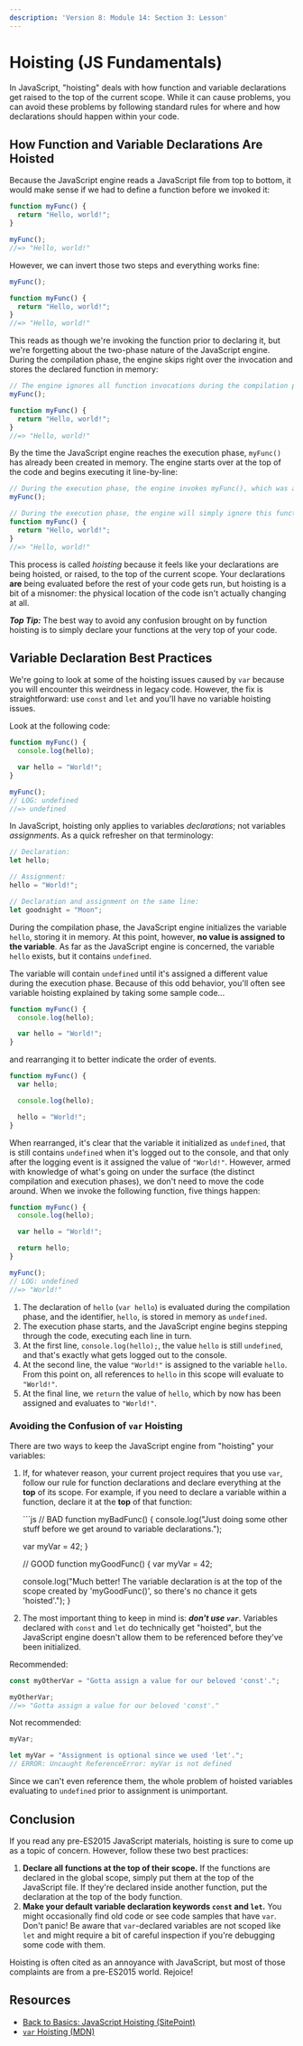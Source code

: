```yaml
---
description: 'Version 8: Module 14: Section 3: Lesson'
---
```


# Hoisting \(JS Fundamentals\)

In JavaScript, "hoisting" deals with how function and variable declarations get raised to the top of the current scope. While it can cause problems, you can avoid these problems by following standard rules for where and how declarations should happen within your code.

## How Function and Variable Declarations Are Hoisted

Because the JavaScript engine reads a JavaScript file from top to bottom, it would make sense if we had to define a function before we invoked it:

```javascript
function myFunc() {
  return "Hello, world!";
}

myFunc();
//=> "Hello, world!"
```

However, we can invert those two steps and everything works fine:

```javascript
myFunc();

function myFunc() {
  return "Hello, world!";
}
//=> "Hello, world!"
```

This reads as though we're invoking the function prior to declaring it, but we're forgetting about the two-phase nature of the JavaScript engine. During the compilation phase, the engine skips right over the invocation and stores the declared function in memory:

```javascript
// The engine ignores all function invocations during the compilation phase.
myFunc();

function myFunc() {
  return "Hello, world!";
}
//=> "Hello, world!"
```

By the time the JavaScript engine reaches the execution phase, `myFunc()` has already been created in memory. The engine starts over at the top of the code and begins executing it line-by-line:

```javascript
// During the execution phase, the engine invokes myFunc(), which was already initialized during the compilation phase.
myFunc();

// During the execution phase, the engine will simply ignore this function declaration that was already carried out in the compilation phase.
function myFunc() {
  return "Hello, world!";
}
//=> "Hello, world!"
```

This process is called _hoisting_ because it feels like your declarations are being hoisted, or raised, to the top of the current scope. Your declarations **are** being evaluated before the rest of your code gets run, but hoisting is a bit of a misnomer: the physical location of the code isn't actually changing at all.

_**Top Tip:**_ The best way to avoid any confusion brought on by function hoisting is to simply declare your functions at the very top of your code.

## Variable Declaration Best Practices

We're going to look at some of the hoisting issues caused by `var` because you will encounter this weirdness in legacy code. However, the fix is straightforward: use `const` and `let` and you'll have no variable hoisting issues.

Look at the following code:

```javascript
function myFunc() {
  console.log(hello);

  var hello = "World!";
}

myFunc();
// LOG: undefined
//=> undefined
```

In JavaScript, hoisting only applies to variables _declarations_; not variables _assignments_. As a quick refresher on that terminology:

```javascript
// Declaration:
let hello;

// Assignment:
hello = "World!";

// Declaration and assignment on the same line:
let goodnight = "Moon";
```

During the compilation phase, the JavaScript engine initializes the variable `hello`, storing it in memory. At this point, however, **no value is assigned to the variable**. As far as the JavaScript engine is concerned, the variable `hello` exists, but it contains `undefined`.

The variable will contain `undefined` until it's assigned a different value during the execution phase. Because of this odd behavior, you'll often see variable hoisting explained by taking some sample code...

```javascript
function myFunc() {
  console.log(hello);

  var hello = "World!";
}
```

and rearranging it to better indicate the order of events.

```javascript
function myFunc() {
  var hello;

  console.log(hello);

  hello = "World!";
}
```

When rearranged, it's clear that the variable it initialized as `undefined`, that is still contains `undefined` when it's logged out to the console, and that only after the logging event is it assigned the value of `"World!"`. However, armed with knowledge of what's going on under the surface \(the distinct compilation and execution phases\), we don't need to move the code around. When we invoke the following function, five things happen:

```javascript
function myFunc() {
  console.log(hello);

  var hello = "World!";

  return hello;
}

myFunc();
// LOG: undefined
//=> "World!"
```

1. The declaration of `hello` \(`var hello`\) is evaluated during the compilation phase, and the identifier, `hello`, is stored in memory as `undefined`.
2. The execution phase starts, and the JavaScript engine begins stepping through the code, executing each line in turn.
3. At the first line, `console.log(hello);`, the value `hello` is still `undefined`, and that's exactly what gets logged out to the console.
4. At the second line, the value `"World!"` is assigned to the variable `hello`. From this point on, all references to `hello` in this scope will evaluate to `"World!"`.
5. At the final line, we `return` the value of `hello`, which by now has been assigned and evaluates to `"World!"`.

### Avoiding the Confusion of `var` Hoisting

There are two ways to keep the JavaScript engine from "hoisting" your variables:

1. If, for whatever reason, your current project requires that you use `var`, follow our rule for function declarations and declare everything at the **top** of its scope. For example, if you need to declare a variable within a function, declare it at the **top** of that function:

   \`\`\`js // BAD function myBadFunc\(\) { console.log\("Just doing some other stuff before we get around to variable declarations."\);

   var myVar = 42; }

   // GOOD function myGoodFunc\(\) { var myVar = 42;

   console.log\("Much better! The variable declaration is at the top of the scope created by 'myGoodFunc\(\)', so there's no chance it gets 'hoisted'."\); }

2. The most important thing to keep in mind is: _**don't use `var`**_. Variables declared with `const` and `let` do technically get "hoisted", but the JavaScript engine doesn't allow them to be referenced before they've been initialized.

Recommended:

```javascript
const myOtherVar = "Gotta assign a value for our beloved 'const'.";

myOtherVar;
//=> "Gotta assign a value for our beloved 'const'."
```

Not recommended:

```javascript
myVar;

let myVar = "Assignment is optional since we used 'let'.";
// ERROR: Uncaught ReferenceError: myVar is not defined
```

Since we can't even reference them, the whole problem of hoisted variables evaluating to `undefined` prior to assignment is unimportant.

## Conclusion

If you read any pre-ES2015 JavaScript materials, hoisting is sure to come up as a topic of concern. However, follow these two best practices:

1. **Declare all functions at the top of their scope.** If the functions are declared in the global scope, simply put them at the top of the JavaScript file. If they're declared inside another function, put the declaration at the top of the body function.
2. **Make your default variable declaration keywords `const` and `let`.** You might occasionally find old code or see code samples that have `var`. Don't panic! Be aware that `var`-declared variables are not scoped like `let` and might require a bit of careful inspection if you're debugging some code with them.

Hoisting is often cited as an annoyance with JavaScript, but most of those complaints are from a pre-ES2015 world. Rejoice!

## Resources

* [Back to Basics: JavaScript Hoisting \(SitePoint\)](https://www.sitepoint.com/back-to-basics-javascript-hoisting/)
* [`var` Hoisting \(MDN\)](https://developer.mozilla.org/en-US/docs/Web/JavaScript/Reference/Statements/var#var_hoisting)

